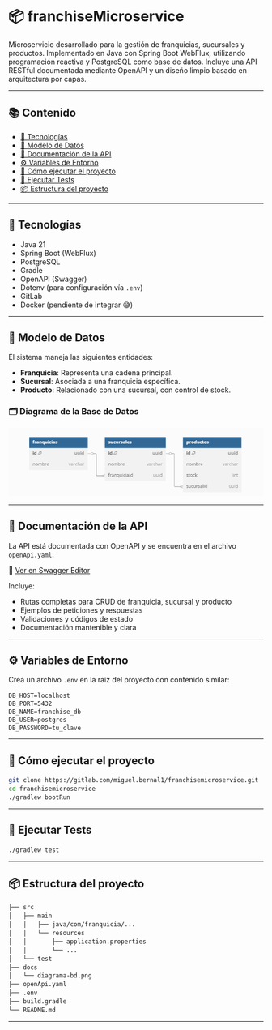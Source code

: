 # 📦 franchiseMicroservice

Microservicio desarrollado para la gestión de franquicias, sucursales y productos. Implementado en Java con Spring Boot WebFlux, utilizando programación reactiva y PostgreSQL como base de datos. Incluye una API RESTful documentada mediante OpenAPI y un diseño limpio basado en arquitectura por capas.

---

## 📚 Contenido

- [🔧 Tecnologías](#-tecnologías)
- [🧱 Modelo de Datos](#-modelo-de-datos)
- [📑 Documentación de la API](#-documentación-de-la-api)
- [⚙️ Variables de Entorno](#-variables-de-entorno)
- [🚀 Cómo ejecutar el proyecto](#-cómo-ejecutar-el-proyecto)
- [🧪 Ejecutar Tests](#-ejecutar-tests)
- [📦 Estructura del proyecto](#-estructura-del-proyecto)

---

## 🔧 Tecnologías

- Java 21
- Spring Boot (WebFlux)
- PostgreSQL
- Gradle
- OpenAPI (Swagger)
- Dotenv (para configuración vía `.env`)
- GitLab
- Docker (pendiente de integrar 😅)

---

## 🧱 Modelo de Datos

El sistema maneja las siguientes entidades:

- **Franquicia**: Representa una cadena principal.
- **Sucursal**: Asociada a una franquicia específica.
- **Producto**: Relacionado con una sucursal, con control de stock.

### 🗂️ Diagrama de la Base de Datos

![Diagrama de BD](docs/Franchise.png)

---

## 📑 Documentación de la API

La API está documentada con OpenAPI y se encuentra en el archivo `openApi.yaml`.

🔗 [Ver en Swagger Editor](https://editor.swagger.io/?url=https://raw.githubusercontent.com/MiguelBmDv/Franchise/main/openApi.yaml)

Incluye:

- Rutas completas para CRUD de franquicia, sucursal y producto
- Ejemplos de peticiones y respuestas
- Validaciones y códigos de estado
- Documentación mantenible y clara

---

## ⚙️ Variables de Entorno

Crea un archivo `.env` en la raíz del proyecto con contenido similar:

```env
DB_HOST=localhost
DB_PORT=5432
DB_NAME=franchise_db
DB_USER=postgres
DB_PASSWORD=tu_clave
```
---

## 🚀 Cómo ejecutar el proyecto

```bash
git clone https://gitlab.com/miguel.bernal1/franchisemicroservice.git
cd franchisemicroservice
./gradlew bootRun
```
---

## 🧪 Ejecutar Tests
```bash
./gradlew test
```
---

## 📦 Estructura del proyecto
```bash
├── src
│   ├── main
│   │   ├── java/com/franquicia/...
│   │   └── resources
│   │       ├── application.properties
│   │       └── ...
│   └── test
├── docs
│   └── diagrama-bd.png
├── openApi.yaml
├── .env
├── build.gradle
└── README.md
```
---
